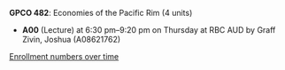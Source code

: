 **GPCO 482**: Economies of the Pacific Rim (4 units)

- **A00** (Lecture) at 6:30 pm–9:20 pm on Thursday at RBC AUD by Graff Zivin, Joshua (A08621762)

[Enrollment numbers over time](./GPCO482.tsv)
